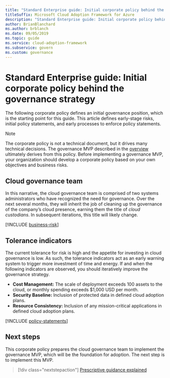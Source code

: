 ```yaml
---
title: "Standard Enterprise guide: Initial corporate policy behind the governance strategy"
titleSuffix: Microsoft Cloud Adoption Framework for Azure
description: "Standard Enterprise guide: Initial corporate policy behind the governance strategy"
author: BrianBlanchard
ms.author: brblanch
ms.date: 09/05/2019
ms.topic: guide
ms.service: cloud-adoption-framework
ms.subservice: govern
ms.custom: governance
---
```


# Standard Enterprise guide: Initial corporate policy behind the governance strategy

The following corporate policy defines an initial governance position, which is the starting point for this guide. This article defines early-stage risks, initial policy statements, and early processes to enforce policy statements.

> [!NOTE]
>The corporate policy is not a technical document, but it drives many technical decisions. The governance MVP described in the [overview](./index.md) ultimately derives from this policy. Before implementing a governance MVP, your organization should develop a corporate policy based on your own objectives and business risks.

## Cloud governance team

In this narrative, the cloud governance team is comprised of two systems administrators who have recognized the need for governance. Over the next several months, they will inherit the job of cleaning up the governance of the company’s cloud presence, earning them the title of _cloud custodians_. In subsequent iterations, this title will likely change.

[!INCLUDE [business-risk](../../../../includes/business-risks.md)]

## Tolerance indicators

The current tolerance for risk is high and the appetite for investing in cloud governance is low. As such, the tolerance indicators act as an early warning system to trigger more investment of time and energy. If and when the following indicators are observed, you should iteratively improve the governance strategy.

- **Cost Management:** The scale of deployment exceeds 100 assets to the cloud, or monthly spending exceeds $1,000 USD per month.
- **Security Baseline:** Inclusion of protected data in defined cloud adoption plans.
- **Resource Consistency:** Inclusion of any mission-critical applications in defined cloud adoption plans.

[!INCLUDE [policy-statements](../../../../includes/policy-statements.md)]

## Next steps

This corporate policy prepares the cloud governance team to implement the governance MVP, which will be the foundation for adoption. The next step is to implement this MVP.

> [!div class="nextstepaction"]
> [Prescriptive guidance explained](./best-practice-explained.md)
